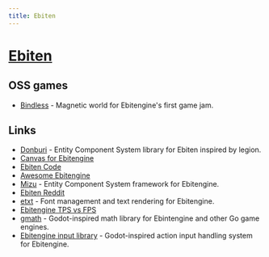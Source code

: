 ```yaml
---
title: Ebiten
---
```


# [Ebiten](https://ebiten.org/)

## OSS games

- [Bindless](https://github.com/tinne26/bindless) - Magnetic world for Ebitengine's first game jam.

## Links

- [Donburi](https://github.com/yohamta/donburi) - Entity Component System library for Ebiten inspired by legion.
- [Canvas for Ebitengine](https://github.com/eihigh/canvas)
- [Ebiten Code](https://github.com/hajimehoshi/ebiten)
- [Awesome Ebitengine](https://github.com/sedyh/awesome-ebitengine)
- [Mizu](https://github.com/sedyh/mizu) - Entity Component System framework for Ebitengine.
- [Ebiten Reddit](https://www.reddit.com/r/ebiten/)
- [etxt](https://github.com/tinne26/etxt) - Font management and text rendering for Ebitengine.
- [Ebitengine TPS vs FPS](https://github.com/tinne26/tps-vs-fps)
- [gmath](https://github.com/quasilyte/gmath) - Godot-inspired math library for Ebintengine and other Go game engines.
- [Ebitengine input library](https://github.com/quasilyte/ebitengine-input) - Godot-inspired action input handling system for Ebitengine.
